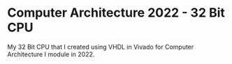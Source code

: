 # Computer Architecture 2022 - 32 Bit CPU
My 32 Bit CPU that I created using VHDL in Vivado for Computer Architecture I module in 2022.
